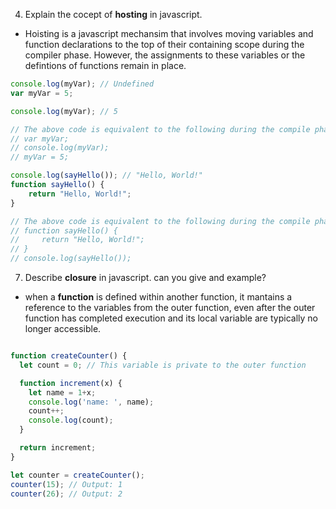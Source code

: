 
4. Explain  the cocept of **hosting** in javascript.
- Hoisting is a javascript mechansim that involves moving variables and function declarations to the top of their containing scope during the compiler phase. However, the assignments to these variables or the defintions of functions remain in place.
```javascript
console.log(myVar); // Undefined
var myVar = 5;

console.log(myVar); // 5

// The above code is equivalent to the following during the compile phase:
// var myVar;
// console.log(myVar);
// myVar = 5;

console.log(sayHello()); // "Hello, World!"
function sayHello() {
    return "Hello, World!";
}

// The above code is equivalent to the following during the compile phase:
// function sayHello() {
//     return "Hello, World!";
// }
// console.log(sayHello());
```


7. Describe **closure** in javascript. can you give and example?
- when a  **function** is defined within another function, it mantains a reference to the variables from the outer function, even after the outer function has completed execution and its local variable are typically no longer accessible.

```javascript

function createCounter() {
  let count = 0; // This variable is private to the outer function

  function increment(x) {
    let name = 1+x;
    console.log('name: ', name);
    count++; 
    console.log(count);
  }

  return increment;
}

let counter = createCounter();
counter(15); // Output: 1
counter(26); // Output: 2

```
